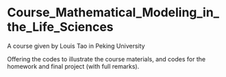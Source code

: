 # Course_Mathematical_Modeling_in_the_Life_Sciences
A course given by Louis Tao in Peking University

Offering the codes to illustrate the course materials, and codes for the homework and final project (with full remarks).
